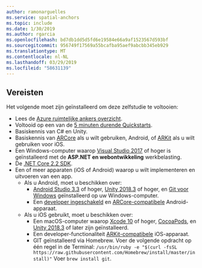 ```yaml
---
author: ramonarguelles
ms.service: spatial-anchors
ms.topic: include
ms.date: 1/30/2019
ms.author: rgarcia
ms.openlocfilehash: bd7db1dd5d5fd6e19584e66a9af1523567d593bf
ms.sourcegitcommit: 956749f17569a55bcafba95aef9abcbb345eb929
ms.translationtype: MT
ms.contentlocale: nl-NL
ms.lasthandoff: 03/29/2019
ms.locfileid: "58631139"
---
```

## <a name="prerequisites"></a>Vereisten

Het volgende moet zijn geïnstalleerd om deze zelfstudie te voltooien:

* Lees de [Azure ruimtelijke ankers overzicht](../articles/spatial-anchors/overview.md).
* Voltooid op een van de [5 minuten durende Quickstarts](../articles/spatial-anchors/index.yml).
* Basiskennis van C# en Unity.
* Basiskennis van <a href="https://developers.google.com/ar/discover/" target="_blank">ARCore</a> als u wilt gebruiken, Android, of <a href="https://developer.apple.com/arkit/" target="_blank">ARKit</a> als u wilt gebruiken voor iOS.
* Een Windows-computer waarop <a href="https://www.visualstudio.com/downloads/" target="_blank">Visual Studio 2017</a> of hoger is geïnstalleerd met de **ASP.NET en webontwikkeling** werkbelasting.
* De [.NET Core 2.2 SDK](https://dotnet.microsoft.com/download).
* Een of meer apparaten (iOS of Android) waarop u wilt implementeren en uitvoeren van een app.
  * Als u Android, moet u beschikken over:
    * <a href="https://developer.android.com/studio/" target="_blank">Android Studio 3.3</a> of hoger, <a href="https://unity3d.com/get-unity/download" target="_blank">Unity 2018.3</a> of hoger, en <a href="https://git-scm.com/download/win" target="_blank">Git voor Windows</a> geïnstalleerd op uw Windows-computer.
    * Een <a href="https://developer.android.com/studio/debug/dev-options" target="_blank">developer ingeschakeld</a> en <a href="https://developers.google.com/ar/discover/supported-devices" target="_blank">ARCore-compatibele</a> Android-apparaat.
  * Als u iOS gebruikt, moet u beschikken over:
    * Een macOS-computer waarop <a href="https://geo.itunes.apple.com/us/app/xcode/id497799835?mt=12" target="_blank">Xcode 10</a> of hoger, <a href="https://cocoapods.org" target="_blank">CocoaPods</a>, en <a href="https://unity3d.com/get-unity/download" target="_blank">Unity 2018.3</a> of later zijn geïnstalleerd.
    * Een developer-functionaliteit <a href="https://developer.apple.com/documentation/arkit/verifying_device_support_and_user_permission" target="_blank">ARKit-compatibele</a> iOS-apparaat.
    * GIT geïnstalleerd via Homebrew. Voer de volgende opdracht op één regel in de Terminal: `/usr/bin/ruby -e "$(curl -fsSL https://raw.githubusercontent.com/Homebrew/install/master/install)"` Voer `brew install git`.



